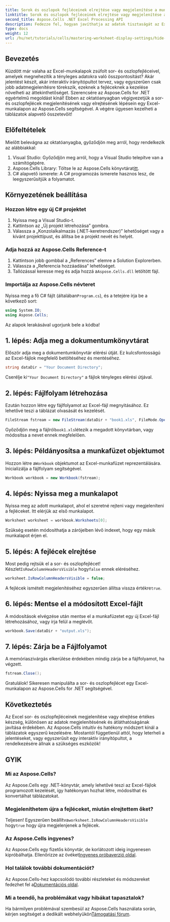 ```yaml
---
title: Sorok és oszlopok fejléceinek elrejtése vagy megjelenítése a munkalapon
linktitle: Sorok és oszlopok fejléceinek elrejtése vagy megjelenítése a munkalapon
second_title: Aspose.Cells .NET Excel Processing API
description: Fedezze fel, hogyan javíthatja az adatok tisztaságát az Excel-munkalapokon a sorok és oszlopok fejléceinek hatékony megjelenítésével vagy elrejtésével a .NET Aspose.Cells könyvtárával.
type: docs
weight: 12
url: /hu/net/tutorials/cells/mastering-worksheet-display-settings/hide-display-row-column-headers/
---
```

## Bevezetés

Küzdött már valaha az Excel-munkalapok zsúfolt sor- és oszlopfejléceivel, amelyek megnehezítik a tényleges adatokra való összpontosítást? Akár jelentést készít, akár interaktív irányítópultot tervez, vagy egyszerűen csak jobb adatmegjelenítésre törekszik, ezeknek a fejléceknek a kezelése növelheti az áttekinthetőséget. Szerencsére az Aspose.Cells for .NET egyértelmű megoldást kínál! Ebben az oktatóanyagban végigvezetjük a sor- és oszlopfejlécek megjelenítésének vagy elrejtésének lépésein egy Excel-munkalapon az Aspose.Cells segítségével. A végére ügyesen kezelheti a táblázatok alapvető összetevőit!

## Előfeltételek

Mielőtt belevágna az oktatóanyagba, győződjön meg arról, hogy rendelkezik az alábbiakkal:

1. Visual Studio: Győződjön meg arról, hogy a Visual Studio telepítve van a számítógépére.
2.  Aspose.Cells Library: Töltse le az Aspose.Cells könyvtárat[itt](https://releases.aspose.com/cells/net/).
3. C# alapvető ismerete: A C# programozás ismerete hasznos lesz, de leegyszerűsítjük a folyamatot.

## Környezetének beállítása

### Hozzon létre egy új C# projektet

1. Nyissa meg a Visual Studio-t.
2. Kattintson az „Új projekt létrehozása” gombra.
3. Válassza a „Konzolalkalmazás (.NET-keretrendszer)” lehetőséget vagy a kívánt projekttípust, és állítsa be a projekt nevét és helyét.

### Adja hozzá az Aspose.Cells Reference-t

1. Kattintson jobb gombbal a „References” elemre a Solution Explorerben.
2. Válassza a „Referencia hozzáadása” lehetőséget.
3.  Tallózással keresse meg és adja hozzá a`Aspose.Cells.dll` letöltött fájl.

### Importálja az Aspose.Cells névteret

 Nyissa meg a fő C# fájlt (általában`Program.cs`), és a tetejére írja be a következő sort:

```csharp
using System.IO;
using Aspose.Cells;
```

Az alapok lerakásával ugorjunk bele a kódba!

## 1. lépés: Adja meg a dokumentumkönyvtárat

Először adja meg a dokumentumkönyvtár elérési útját. Ez kulcsfontosságú az Excel-fájlok megfelelő betöltéséhez és mentéséhez.

```csharp
string dataDir = "Your Document Directory";
```

 Cserélje ki`"Your Document Directory"` a fájlok tényleges elérési útjával.

## 2. lépés: Fájlfolyam létrehozása

Ezután hozzon létre egy fájlfolyamot az Excel-fájl megnyitásához. Ez lehetővé teszi a táblázat olvasását és kezelését.

```csharp
FileStream fstream = new FileStream(dataDir + "book1.xls", FileMode.Open);
```

 Győződjön meg a fájlról`book1.xls`létezik a megadott könyvtárban, vagy módosítsa a nevet ennek megfelelően.

## 3. lépés: Példányosítsa a munkafüzet objektumot

 Hozzon létre a`Workbook` objektumot az Excel-munkafüzet reprezentálására. Inicializálja a fájlfolyam segítségével.

```csharp
Workbook workbook = new Workbook(fstream);
```

## 4. lépés: Nyissa meg a munkalapot

Nyissa meg az adott munkalapot, ahol el szeretné rejteni vagy megjeleníteni a fejléceket. Itt elérjük az első munkalapot.

```csharp
Worksheet worksheet = workbook.Worksheets[0];
```

Szükség esetén módosíthatja a zárójelben lévő indexet, hogy egy másik munkalapot érjen el.

## 5. lépés: A fejlécek elrejtése

 Most pedig rejtsük el a sor- és oszlopfejlécet! Készlet`IsRowColumnHeadersVisible` hogy`false` ennek eléréséhez.

```csharp
worksheet.IsRowColumnHeadersVisible = false;
```

 A fejlécek ismételt megjelenítéséhez egyszerűen állítsa vissza értékre`true`.

## 6. lépés: Mentse el a módosított Excel-fájlt

A módosítások elvégzése után mentse el a munkafüzetet egy új Excel-fájl létrehozásához, vagy írja felül a meglévőt.

```csharp
workbook.Save(dataDir + "output.xls");
```

## 7. lépés: Zárja be a Fájlfolyamot

A memóriaszivárgás elkerülése érdekében mindig zárja be a fájlfolyamot, ha végzett.

```csharp
fstream.Close();
```

Gratulálok! Sikeresen manipulálta a sor- és oszlopfejlécet egy Excel-munkalapon az Aspose.Cells for .NET segítségével.

## Következtetés

Az Excel sor- és oszlopfejléceinek megjelenítése vagy elrejtése értékes készség, különösen az adatok megjelenítésének és átláthatóságának javítása érdekében. Az Aspose.Cells intuitív és hatékony módszert kínál a táblázatok egyszerű kezelésére. Mostantól függetlenül attól, hogy leterheli a jelentéseket, vagy egyszerűsít egy interaktív irányítópultot, a rendelkezésére állnak a szükséges eszközök!

## GYIK

### Mi az Aspose.Cells?
Az Aspose.Cells egy .NET-könyvtár, amely lehetővé teszi az Excel-fájlok programozott kezelését, így hatékonyan hozhat létre, módosíthat és konvertálhat táblázatokat.

### Megjeleníthetem újra a fejléceket, miután elrejtettem őket?
 Teljesen! Egyszerűen beállítva`worksheet.IsRowColumnHeadersVisible` hogy`true` hogy újra megjelenjenek a fejlécek.

### Az Aspose.Cells ingyenes?
 Az Aspose.Cells egy fizetős könyvtár, de korlátozott ideig ingyenesen kipróbálhatja. Ellenőrizze az övéket[Ingyenes próbaverzió oldal](https://releases.aspose.com/).

### Hol találok további dokumentációt?
 Az Aspose.Cells-hez kapcsolódó további részleteket és módszereket fedezhet fel a[Dokumentációs oldal](https://reference.aspose.com/cells/net/).

### Mi a teendő, ha problémákat vagy hibákat tapasztalok?
 Ha bármilyen problémával szembesül az Aspose.Cells használata során, kérjen segítséget a dedikált webhelyükön[Támogatási fórum](https://forum.aspose.com/c/cells/9).